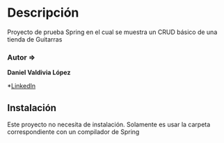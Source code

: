 # Descripción 

Proyecto de prueba Spring en el cual se muestra un CRUD básico de una tienda de Guitarras

### Autor =>

**Daniel Valdivia López**

*[LinkedIn](https://www.linkedin.com/in/daniel-valdivia-ags2023/)


## Instalación
Este proyecto no necesita de instalación. Solamente es usar la carpeta correspondiente con un compilador de Spring
